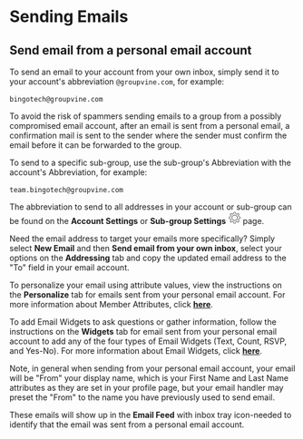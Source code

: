 # Sending Emails


<span id="gv-3send-2sendInbox"></span>
## Send email from a personal email account

To send an email to your account from your own inbox, simply send it
to your account's abbreviation ```@groupvine.com```, for example:

```
bingotech@groupvine.com
```

<span class="highlight">

To avoid the risk of spammers sending emails to a group from a possibly
compromised email account, after an email is sent from a personal email,
a confirmation mail is sent to the sender where the sender must confirm
the email before it can be forwarded to the group.

</span>


To send to a specific sub-group, use the sub-group's Abbreviation with
the account's Abbreviation, for example:

```
team.bingotech@groupvine.com
```

The abbreviation to send to all addresses in your account or sub-group
can be found on the **Account Settings** or **Sub-group Settings**
<img src="/docimages/transparent-gear-icon.png" height="22"> page.

Need the email address to target your emails more specifically?
Simply select **New Email** and then **Send email from your own
inbox**, select your options on the **Addressing** tab and
copy the updated email address to the "To" field in your email
account.

To personalize your email using attribute values, view the
instructions on the **Personalize** tab for emails sent from your
personal email account.
For more information about Member Attributes,
click [**here**](/2-members/4-membersattributes.md?[LINK-QARGS-DOC]#gv-2members-4membersattributes).

To add Email Widgets to ask questions or gather information, follow
the instructions on the **Widgets** tab for email sent from your
personal email account to add any of the four types of Email Widgets
(Text, Count, RSVP, and Yes-No).
For more information about Email Widgets,
click [**here**](/5-widgets/1-ewIntro.md?[LINK-QARGS-DOC]).

Note, in general when sending from your personal email account,
your email will be "From" your display name, which is your
First Name and Last Name attributes as they are set in your profile
page, but your email handler may preset the "From" to the name
you have previously used to send email.

These emails will show up in the **Email Feed** with
<span class="todo">
inbox tray icon-needed
</span> <!-- todo -->
to identify that the email was sent from a personal email account.
